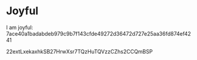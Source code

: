 # Joyful

I am joyful: 7ace40a1badabdeb979c9b7f143cfde49272d36472d727e25aa36fd874ef4241


22extLxekaxhkSB27HrwXsr7TQzHuTQVzzCZhs2CCQmBSP